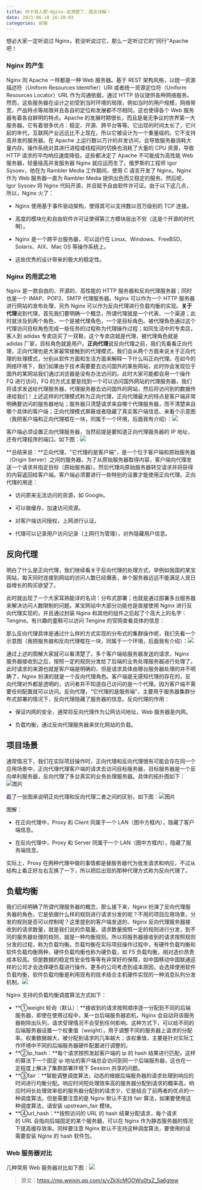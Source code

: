 ```yaml
---
title: 终于有人把-Nginx-说清楚了，图文详解！
date: 2021-06-10 16:28:03
categories: 前端
---
```

想必大家一定听说过 Nginx，若没听说过它，那么一定听过它的"同行"Apache 吧！

### **Nginx 的产生**

Nginx 同 Apache 一样都是一种 Web 服务器。基于 REST 架构风格，以统一资源描述符（Uniform Resources Identifier）URI 或者统一资源定位符（Uniform Resources Locator）URL 作为沟通依据，通过 HTTP 协议提供各种网络服务。
然而，这些服务器在设计之初受到当时环境的局限，例如当时的用户规模，网络带宽，产品特点等局限并且各自的定位和发展都不尽相同。这也使得各个 Web 服务器有着各自鲜明的特点。Apache 的发展时期很长，而且是毫无争议的世界第一大服务器。它有着很多优点：稳定、开源、跨平台等等。它出现的时间太长了，它兴起的年代，互联网产业远远比不上现在。所以它被设计为一个重量级的。它不支持高并发的服务器。在 Apache 上运行数以万计的并发访问，会导致服务器消耗大量内存。操作系统对其进行进程或线程间的切换也消耗了大量的 CPU 资源，导致 HTTP 请求的平均响应速度降低。这些都决定了 Apache 不可能成为高性能 Web 服务器，轻量级高并发服务器 Nginx 就应运而生了。俄罗斯的工程师 Igor Sysoev，他在为 Rambler Media 工作期间，使用 C 语言开发了 Nginx。Nginx 作为 Web 服务器一直为 Rambler Media 提供出色而又稳定的服务。然后呢，Igor Sysoev 将 Nginx 代码开源，并且赋予自由软件许可证。由于以下这几点，所以，Nginx 火了：

*   Nginx 使用基于事件驱动架构，使得其可以支持数以百万级别的 TCP 连接。

*   高度的模块化和自由软件许可证使得第三方模块层出不穷（这是个开源的时代啊）。

*   Nginx 是一个跨平台服务器，可以运行在 Linux、Windows、FreeBSD、Solaris、AIX、Mac OS 等操作系统上。

*   这些优秀的设计带来的极大的稳定性。

### **Nginx 的用武之地**

Nginx 是一款自由的、开源的、高性能的 HTTP 服务器和反向代理服务器；同时也是一个 IMAP、POP3、SMTP 代理服务器。Nginx 可以作为一个 HTTP 服务器进行网站的发布处理，另外 Nginx 可以作为反向代理进行负载均衡的实现。**关于代理**说到代理，首先我们要明确一个概念，所谓代理就是一个代表、一个渠道；此时就涉及到两个角色，一个是被代理角色，一个是目标角色。被代理角色通过这个代理访问目标角色完成一些任务的过程称为代理操作过程；如同生活中的专卖店，客人到 adidas 专卖店买了一双鞋，这个专卖店就是代理，被代理角色就是 adidas 厂家，目标角色就是用户。**正向代理**说反向代理之前，我们先看看正向代理，正向代理也是大家最常接触到的代理模式，我们会从两个方面来说关于正向代理的处理模式，分别从软件方面和生活方面来解释一下什么叫正向代理。在如今的网络环境下，我们如果由于技术需要要去访问国外的某些网站，此时你会发现位于国外的某网站我们通过浏览器是没有办法访问的。此时大家可能都会用一个操作 FQ 进行访问，FQ 的方式主要是找到一个可以访问国外网站的代理服务器，我们将请求发送给代理服务器，代理服务器去访问国外的网站，然后将访问到的数据传递给我们！上述这样的代理模式称为正向代理，正向代理最大的特点是客户端非常明确要访问的服务器地址；服务器只清楚请求来自哪个代理服务器，而不清楚来自哪个具体的客户端；正向代理模式屏蔽或者隐藏了真实客户端信息。来看个示意图（我把客户端和正向代理框在一块，同属于一个环境，后面我有介绍）：![](https://upload-images.jianshu.io/upload_images/10024246-f44279f511267548?imageMogr2/auto-orient/strip%7CimageView2/2/w/1240)

客户端必须设置正向代理服务器，当然前提是要知道正向代理服务器的 IP 地址，还有代理程序的端口。如下图：![](https://upload-images.jianshu.io/upload_images/10024246-998f032afbcd201d?imageMogr2/auto-orient/strip%7CimageView2/2/w/1240)

**总结来说：**正向代理，"它代理的是客户端"，是一个位于客户端和原始服务器（Origin Server）之间的服务器，为了从原始服务器取得内容，客户端向代理发送一个请求并指定目标（原始服务器）。然后代理向原始服务器转交请求并将获得的内容返回给客户端。客户端必须要进行一些特别的设置才能使用正向代理。正向代理的用途：

*   访问原来无法访问的资源，如 Google。

*   可以做缓存，加速访问资源。

*   对客户端访问授权，上网进行认证。

*   代理可以记录用户访问记录（上网行为管理），对外隐藏用户信息。

## **反向代理**

明白了什么是正向代理，我们继续看关于反向代理的处理方式，举例如我国的某宝网站，每天同时连接到网站的访问人数已经爆表，单个服务器远远不能满足人民日益增长的购买欲望了。

此时就出现了一个大家耳熟能详的名词：分布式部署；也就是通过部署多台服务器来解决访问人数限制的问题。某宝网站中大部分功能也是直接使用 Nginx 进行反向代理实现的，并且通过封装 Nginx 和其他的组件之后起了个高大上的名字：Tengine。有兴趣的童鞋可以访问 Tengine 的官网查看具体的信息：

那么反向代理具体是通过什么样的方式实现的分布式的集群操作呢，我们先看一个示意图（我把服务器和反向代理框在一块，同属于一个环境，后面我有介绍）：![](https://upload-images.jianshu.io/upload_images/10024246-14d586b78f64a5bc.png?imageMogr2/auto-orient/strip%7CimageView2/2/w/1240)


通过上述的图解大家就可以看清楚了，多个客户端给服务器发送的请求，Nginx 服务器接收到之后，按照一定的规则分发给了后端的业务处理服务器进行处理了。此时请求的来源也就是客户端是明确的，但是请求具体由哪台服务器处理的并不明确了，Nginx 扮演的就是一个反向代理角色。客户端是无感知代理的存在的，反向代理对外都是透明的，访问者并不知道自己访问的是一个代理。因为客户端不需要任何配置就可以访问。反向代理，"它代理的是服务端"，主要用于服务器集群分布式部署的情况下，反向代理隐藏了服务器的信息。反向代理的作用：

*   保证内网的安全，通常将反向代理作为公网访问地址，Web 服务器是内网。

*   负载均衡，通过反向代理服务器来优化网站的负载。

## **项目场景**

通常情况下，我们在实际项目操作时，正向代理和反向代理很有可能会存在同一个应用场景中，正向代理代理客户端的请求去访问目标服务器，目标服务器是一个反向单利服务器，反向代理了多台真实的业务处理服务器。具体的拓扑图如下：![图片](https://upload-images.jianshu.io/upload_images/10024246-737402daf0d4f09d?imageMogr2/auto-orient/strip%7CimageView2/2/w/1240)

截了一张图来说明正向代理和反向代理二者之间的区别，如下图：![图片](https://upload-images.jianshu.io/upload_images/10024246-30c6915cba17bc5e?imageMogr2/auto-orient/strip%7CimageView2/2/w/1240)

图解：

*   在正向代理中，Proxy 和 Client 同属于一个 LAN（图中方框内），隐藏了客户端信息。

*   在反向代理中，Proxy 和 Server 同属于一个 LAN（图中方框内），隐藏了服务端信息。

实际上，Proxy 在两种代理中做的事情都是替服务器代为收发请求和响应，不过从结构上看正好左右互换了一下，所以把后出现的那种代理方式称为反向代理了。
## **负载均衡**
我们已经明确了所谓代理服务器的概念，那么接下来，Nginx 扮演了反向代理服务器的角色，它是依据什么样的规则进行请求分发的呢？不用的项目应用场景，分发的规则是否可以控制呢？这里提到的客户端发送的、Nginx 反向代理服务器接收到的请求数量，就是我们说的负载量。请求数量按照一定的规则进行分发，到不同的服务器处理的规则，就是一种均衡规则。所以将服务器接收到的请求按照规则分发的过程，称为负载均衡。负载均衡在实际项目操作过程中，有硬件负载均衡和软件负载均衡两种，硬件负载均衡也称为硬负载，如 F5 负载均衡，相对造价昂贵成本较高。但是数据的稳定性安全性等等有非常好的保障，如中国移动中国联通这样的公司才会选择硬负载进行操作。更多的公司考虑到成本原因，会选择使用软件负载均衡，软件负载均衡是利用现有的技术结合主机硬件实现的一种消息队列分发机制。![](https://upload-images.jianshu.io/upload_images/10024246-1e6ef42d27c3137e.png?imageMogr2/auto-orient/strip%7CimageView2/2/w/1240)


Nginx 支持的负载均衡调度算法方式如下：
- **①weight 轮询（默认）：**接收到的请求按照顺序逐一分配到不同的后端服务器，即使在使用过程中，某一台后端服务器宕机，Nginx 会自动将该服务器剔除出队列，请求受理情况不会受到任何影响。这种方式下，可以给不同的后端服务器设置一个权重值（weight），用于调整不同的服务器上请求的分配率。权重数据越大，被分配到请求的几率越大；该权重值，主要是针对实际工作环境中不同的后端服务器硬件配置进行调整的。
- **②ip_hash：**每个请求按照发起客户端的 ip 的 hash 结果进行匹配，这样的算法下一个固定 ip 地址的客户端总会访问到同一个后端服务器，这也在一定程度上解决了集群部署环境下 Session 共享的问题。
- **③fair：**智能调整调度算法，动态的根据后端服务器的请求处理到响应的时间进行均衡分配。响应时间短处理效率高的服务器分配到请求的概率高，响应时间长处理效率低的服务器分配到的请求少，它是结合了前两者的优点的一种调度算法。但是需要注意的是 Nginx 默认不支持 fair 算法，如果要使用这种调度算法，请安装 upstream_fair 模块。
- **④url_hash：**按照访问的 URL 的 hash 结果分配请求，每个请求的 URL 会指向后端固定的某个服务器，可以在 Nginx 作为静态服务器的情况下提高缓存效率。同样要注意 Nginx 默认不支持这种调度算法，要使用的话需要安装 Nginx 的 hash 软件包。

### **Web 服务器对比**

几种常用 Web 服务器对比如下图：![](https://upload-images.jianshu.io/upload_images/10024246-2e0c28aeded8efdc?imageMogr2/auto-orient/strip%7CimageView2/2/w/1240)
>原文：https://mp.weixin.qq.com/s/vZkXcMOOWu0tsZ_5a6gtew
